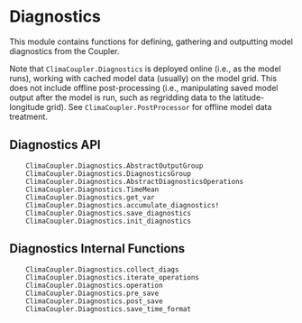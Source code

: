 # Diagnostics

This module contains functions for defining, gathering and outputting model diagnostics from the Coupler.

Note that `ClimaCoupler.Diagnostics` is deployed online (i.e., as the model runs), working with cached model data (usually) on the model grid. This does not include offline post-processing (i.e., manipulating saved model output after the model is run, such as regridding data to the latitude-longitude grid). See `ClimaCoupler.PostProcessor` for offline model data treatment.

## Diagnostics API

```@docs
    ClimaCoupler.Diagnostics.AbstractOutputGroup
    ClimaCoupler.Diagnostics.DiagnosticsGroup
    ClimaCoupler.Diagnostics.AbstractDiagnosticsOperations
    ClimaCoupler.Diagnostics.TimeMean
    ClimaCoupler.Diagnostics.get_var
    ClimaCoupler.Diagnostics.accumulate_diagnostics!
    ClimaCoupler.Diagnostics.save_diagnostics
    ClimaCoupler.Diagnostics.init_diagnostics
```


## Diagnostics Internal Functions

```@docs
    ClimaCoupler.Diagnostics.collect_diags
    ClimaCoupler.Diagnostics.iterate_operations
    ClimaCoupler.Diagnostics.operation
    ClimaCoupler.Diagnostics.pre_save
    ClimaCoupler.Diagnostics.post_save
    ClimaCoupler.Diagnostics.save_time_format
```